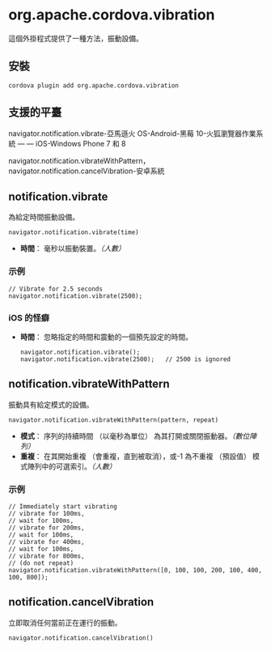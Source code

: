 <!---
    Licensed to the Apache Software Foundation (ASF) under one
    or more contributor license agreements.  See the NOTICE file
    distributed with this work for additional information
    regarding copyright ownership.  The ASF licenses this file
    to you under the Apache License, Version 2.0 (the
    "License"); you may not use this file except in compliance
    with the License.  You may obtain a copy of the License at

      http://www.apache.org/licenses/LICENSE-2.0

    Unless required by applicable law or agreed to in writing,
    software distributed under the License is distributed on an
    "AS IS" BASIS, WITHOUT WARRANTIES OR CONDITIONS OF ANY
    KIND, either express or implied.  See the License for the
    specific language governing permissions and limitations
    under the License.
-->

# org.apache.cordova.vibration

這個外掛程式提供了一種方法，振動設備。

## 安裝

    cordova plugin add org.apache.cordova.vibration
    

## 支援的平臺

navigator.notification.vibrate-亞馬遜火 OS-Android-黑莓 10-火狐瀏覽器作業系統 — — iOS-Windows Phone 7 和 8

navigator.notification.vibrateWithPattern，  
navigator.notification.cancelVibration-安卓系統

## notification.vibrate

為給定時間振動設備。

    navigator.notification.vibrate(time)
    

*   **時間**： 毫秒以振動裝置。*（人數）*

### 示例

    // Vibrate for 2.5 seconds
    navigator.notification.vibrate(2500);
    

### iOS 的怪癖

*   **時間**： 忽略指定的時間和震動的一個預先設定的時間。
    
        navigator.notification.vibrate();
        navigator.notification.vibrate(2500);   // 2500 is ignored
        

## notification.vibrateWithPattern

振動具有給定模式的設備。

    navigator.notification.vibrateWithPattern(pattern, repeat)
    

*   **模式**： 序列的持續時間 （以毫秒為單位） 為其打開或關閉振動器。*（數位陣列）*
*   **重複**： 在其開始重複 （會重複，直到被取消），或-1 為不重複 （預設值） 模式陣列中的可選索引。*（人數）*

### 示例

    // Immediately start vibrating
    // vibrate for 100ms,
    // wait for 100ms,
    // vibrate for 200ms,
    // wait for 100ms,
    // vibrate for 400ms,
    // wait for 100ms,
    // vibrate for 800ms,
    // (do not repeat)
    navigator.notification.vibrateWithPattern([0, 100, 100, 200, 100, 400, 100, 800]);
    

## notification.cancelVibration

立即取消任何當前正在運行的振動。

    navigator.notification.cancelVibration()